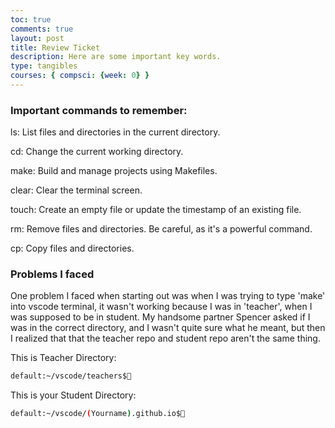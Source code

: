 ```yaml
---
toc: true
comments: true
layout: post
title: Review Ticket
description: Here are some important key words. 
type: tangibles
courses: { compsci: {week: 0} }
---
```


### Important commands to remember:
ls: List files and directories in the current directory.

cd: Change the current working directory.

make: Build and manage projects using Makefiles.

clear: Clear the terminal screen.

touch: Create an empty file or update the timestamp of an existing file.

rm: Remove files and directories. Be careful, as it's a powerful command.

cp: Copy files and directories.

### Problems I faced
One problem I faced when starting out was when I was trying to type 'make' into vscode terminal, it wasn't working because I was in 'teacher', when I was supposed to be in student. My handsome partner Spencer asked if I was in the correct directory, and I wasn't quite sure what he meant, but then I realized that that the teacher repo and student repo aren't the same thing. 

This is Teacher Directory: 

```bash
default:~/vscode/teachers$🍎
```

This is your Student Directory:
```bash
default:~/vscode/(Yourname).github.io$🍎
```


